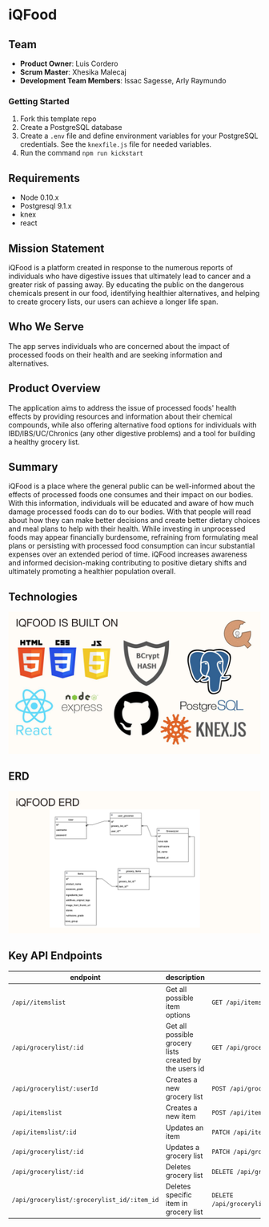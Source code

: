 # iQFood



## Team

  - __Product Owner__: Luis Cordero
  - __Scrum Master__: Xhesika Malecaj
  - __Development Team Members__: Issac Sagesse, Arly Raymundo


### Getting Started

1. Fork this template repo
2. Create a PostgreSQL database
3. Create a `.env` file and define environment variables for your PostgreSQL credentials. See the `knexfile.js` file for needed variables.
4. Run the command `npm run kickstart`

## Requirements

- Node 0.10.x
- Postgresql 9.1.x
- knex
- react

## Mission Statement
 iQFood is a platform created in response to the numerous reports of individuals who have digestive issues that ultimately lead to cancer and a greater risk of passing away. By educating the public on the dangerous chemicals present in our food, identifying healthier alternatives, and helping to create grocery lists, our users can achieve a longer life span.




## Who We Serve
The app serves individuals who are concerned about the impact of processed foods on their health and are seeking information and alternatives.



## Product Overview
The application aims to address the issue of processed foods' health effects by providing resources and information about their chemical compounds, while also offering alternative food options for individuals with IBD/IBS/UC/Chronics (any other digestive problems) and a tool for building a healthy grocery list.



## Summary
iQFood is a place where the general public can be well-informed about the effects of processed foods one consumes and their impact on our bodies. With this information, individuals will be educated and aware of how much damage processed foods can do to our bodies. With that people will read about how they can make better decisions and create better dietary choices and meal plans to help with their health. While investing in unprocessed foods may appear financially burdensome, refraining from formulating meal plans or persisting with processed food consumption can incur substantial expenses over an extended period of time. iQFood increases awareness and informed decision-making contributing to positive dietary shifts and ultimately promoting a healthier population overall.




## Technologies



![](iQFood-Technologies.jpg)

## ERD
![](iQFood-ERD.png)



## Key API Endpoints

| endpoint | description | example |
| - | - | - |
| `/api//itemslist` | Get all possible item options | `GET /api/items` |
| `/api/grocerylist/:id` | Get all possible grocery lists created by the users id | `GET /api/grocerylist/2` |
| `/api/grocerylist/:userId` | Creates a new grocery list  | `POST /api/grocerylist/3` |
| `/api/itemslist` | Creates a new item  | `POST /api/itemslist` |
| `/api/itemslist/:id` | Updates an item  | `PATCH /api/itemslist/:id` |
| `/api/grocerylist/:id` | Updates a grocery list  | `PATCH /api/grocerylist/:id` |
| `/api/grocerylist/:id` | Deletes grocery list  | `DELETE /api/grocerylist/:id` |
| `/api/grocerylist/:grocerylist_id/:item_id` | Deletes specific item in grocery list  | `DELETE /api/grocerylist/:grocerylist_id/:item_id` |




